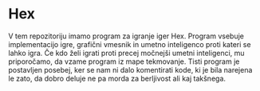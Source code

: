 # Hex

V tem repozitoriju imamo program za igranje iger Hex. Program vsebuje implementacijo igre, grafični vmesnik in umetno inteligenco proti kateri se lahko igra. 
Če kdo želi igrati proti precej močnejši umetni inteligenci, mu priporočamo, da vzame program iz mape tekmovanje. Tisti program je postavljen posebej, ker se nam ni dalo komentirati kode, ki je bila narejena le zato, da dobro deluje ne pa morda za berljivost ali kaj takšnega. 

